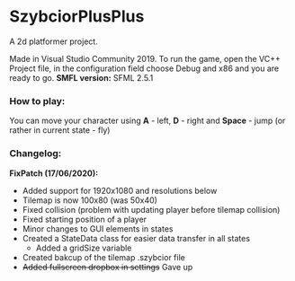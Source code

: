 # SzybciorPlusPlus

A 2d platformer project.

Made in Visual Studio Community 2019.
To run the game, open the VC++ Project file, in the configuration field choose Debug and x86 and you are ready to go.
**SMFL version:** SFML 2.5.1

### How to play:
You can move your character using **A** - left, **D** - right and **Space** - jump (or rather in current state - fly)

### Changelog:

**FixPatch (17/06/2020):**
- Added support for 1920x1080 and resolutions below
- Tilemap is now 100x80 (was 50x40)
- Fixed collision (problem with updating player before tilemap collision)
- Fixed starting position of a player
- Minor changes to GUI elements in states
- Created a StateData class for easier data transfer in all states	
	- Added a gridSize variable
- Created bakcup of the tilemap .szybcior file
- ~~Added fullscreen dropbox in settings~~ Gave up
